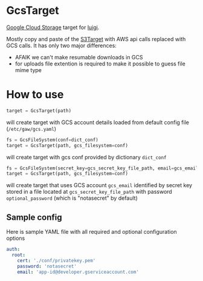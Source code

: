 # GcsTarget

[Google Cloud Storage](https://cloud.google.com/storage/) target for [luigi](https://github.com/spotify/luigi).

Mostly copy and paste of the [S3Target](https://github.com/spotify/luigi/blob/master/luigi/s3.py) with AWS api calls 
replaced with GCS calls. It has only two major differences: 

* AFAIK we can't make resumable downloads in GCS
* for uploads file extention is required to make it possible to guess file mime type

# How to use

```python
target = GcsTarget(path)
``` 
will create target with GCS account details loaded from default config file (`/etc/gaw/gcs.yaml`)

```python
fs = GcsFileSystem(conf=dict_conf)
target = GcsTarget(path, gcs_filesystem=conf)
```
will create target with gcs conf provided by dictionary `dict_conf`

```python
fs = GcsFileSystem(secret_key=gcs_secret_key_file_path, email=gcs_email, private_key_password=optional_password)
target = GcsTarget(path, gcs_filesystem=conf)
```
will create target that uses GCS account `gcs_email` identified by secret key stored in a file located 
at `gcs_secret_key_file_path` with password `optional_password` (which is "notasecret" by default)

## Sample config

Here is sample YAML file with all required and optional configuration options

```yaml
auth:
  root:
    cert: './conf/privatekey.pem'
    password: 'notasecret'
    email: 'app-id@developer.gserviceaccount.com'
```
